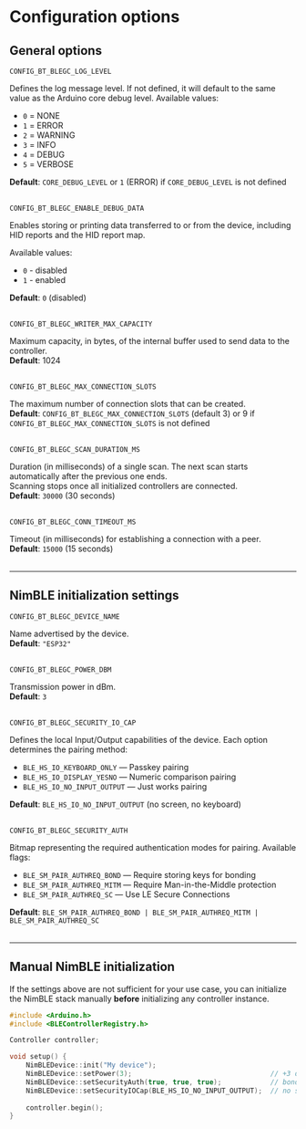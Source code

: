 # Configuration options

## General options

`CONFIG_BT_BLEGC_LOG_LEVEL`

Defines the log message level. If not defined, it will default to the same value as the Arduino core debug level.
Available values:

* `0` = NONE
* `1` = ERROR
* `2` = WARNING
* `3` = INFO
* `4` = DEBUG
* `5` = VERBOSE

**Default**: `CORE_DEBUG_LEVEL` or `1` (ERROR) if `CORE_DEBUG_LEVEL` is not defined  
<br/>

`CONFIG_BT_BLEGC_ENABLE_DEBUG_DATA`

Enables storing or printing data transferred to or from the device, including HID reports and the HID report map.

Available values:
* `0` - disabled
* `1` - enabled

**Default**: `0` (disabled)  
<br/>

`CONFIG_BT_BLEGC_WRITER_MAX_CAPACITY`

Maximum capacity, in bytes, of the internal buffer used to send data to the controller.  
**Default**: 1024  
<br/>

`CONFIG_BT_BLEGC_MAX_CONNECTION_SLOTS`

The maximum number of connection slots that can be created.  
**Default**: `CONFIG_BT_BLEGC_MAX_CONNECTION_SLOTS` (default 3) or 9 if `CONFIG_BT_BLEGC_MAX_CONNECTION_SLOTS` is not defined  
<br/>

`CONFIG_BT_BLEGC_SCAN_DURATION_MS`

Duration (in milliseconds) of a single scan. The next scan starts automatically after the previous one ends.  
Scanning stops once all initialized controllers are connected.  
**Default**: `30000` (30 seconds)  
<br/>

`CONFIG_BT_BLEGC_CONN_TIMEOUT_MS`

Timeout (in milliseconds) for establishing a connection with a peer.  
**Default**: `15000` (15 seconds)  
<br/>

---

## NimBLE initialization settings

`CONFIG_BT_BLEGC_DEVICE_NAME`

Name advertised by the device.  
**Default**: `"ESP32"`  
<br/>

`CONFIG_BT_BLEGC_POWER_DBM`

Transmission power in dBm.  
**Default**: `3`  
<br/>

`CONFIG_BT_BLEGC_SECURITY_IO_CAP`

Defines the local Input/Output capabilities of the device. Each option determines the pairing method:

* `BLE_HS_IO_KEYBOARD_ONLY` — Passkey pairing
* `BLE_HS_IO_DISPLAY_YESNO` — Numeric comparison pairing
* `BLE_HS_IO_NO_INPUT_OUTPUT` — Just works pairing

**Default**: `BLE_HS_IO_NO_INPUT_OUTPUT` (no screen, no keyboard)  
<br/>

`CONFIG_BT_BLEGC_SECURITY_AUTH`

Bitmap representing the required authentication modes for pairing. Available flags:

* `BLE_SM_PAIR_AUTHREQ_BOND` — Require storing keys for bonding
* `BLE_SM_PAIR_AUTHREQ_MITM` — Require Man-in-the-Middle protection
* `BLE_SM_PAIR_AUTHREQ_SC` — Use LE Secure Connections

**Default**: `BLE_SM_PAIR_AUTHREQ_BOND | BLE_SM_PAIR_AUTHREQ_MITM | BLE_SM_PAIR_AUTHREQ_SC`  
<br/>

---

## Manual NimBLE initialization

If the settings above are not sufficient for your use case, you can initialize the NimBLE stack manually **before**
initializing any controller instance.

```cpp
#include <Arduino.h>
#include <BLEControllerRegistry.h>

Controller controller;

void setup() {
    NimBLEDevice::init("My device");
    NimBLEDevice::setPower(3);                                  // +3 dBm
    NimBLEDevice::setSecurityAuth(true, true, true);            // bonding, MITM protection, secure connections
    NimBLEDevice::setSecurityIOCap(BLE_HS_IO_NO_INPUT_OUTPUT);  // no screen, no keyboard
    
    controller.begin();
}
```

<br/>
